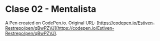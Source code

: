 # Clase 02 - Mentalista

A Pen created on CodePen.io. Original URL: [https://codepen.io/Estiven-Restrepo/pen/qBwPZVJ](https://codepen.io/Estiven-Restrepo/pen/qBwPZVJ).

